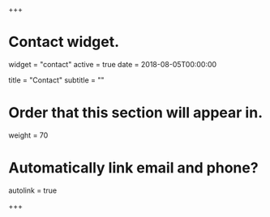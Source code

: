 +++
# Contact widget.
widget = "contact"
active = true
date = 2018-08-05T00:00:00

title = "Contact"
subtitle = ""

# Order that this section will appear in.
weight = 70

# Automatically link email and phone?
autolink = true

+++
